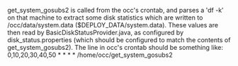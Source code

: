 get_system_gosubs2 is called from the occ's crontab, and parses a 'df -k' on that machine to extract some disk statistics which are written to /occ/data/system.data ($DEPLOY_DATA/system.data).
These values are then read by BasicDiskStatusProvider.java, as configured by disk_status.properties (which should be configured to match the contents of get_system_gosubs2).
The line in occ's crontab should be something like:
0,10,20,30,40,50 * * * * /home/occ/get_system_gosubs2

